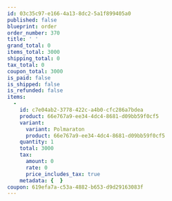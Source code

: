 ```yaml
---
id: 03c35c97-e166-4a13-8dc2-5a1f899405a0
published: false
blueprint: order
order_number: 370
title: ' '
grand_total: 0
items_total: 3000
shipping_total: 0
tax_total: 0
coupon_total: 3000
is_paid: false
is_shipped: false
is_refunded: false
items:
  -
    id: c7e04ab2-3778-422c-a4b0-cfc286a7bdea
    product: 66e767a9-ee34-4dc4-8681-d09bb59f0cf5
    variant:
      variant: Polmaraton
      product: 66e767a9-ee34-4dc4-8681-d09bb59f0cf5
    quantity: 1
    total: 3000
    tax:
      amount: 0
      rate: 0
      price_includes_tax: true
    metadata: {  }
coupon: 619efa7a-c53a-4882-b653-d9d29163083f
---
```

